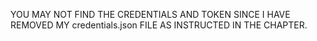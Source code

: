 YOU MAY NOT FIND THE CREDENTIALS AND TOKEN SINCE I HAVE REMOVED MY credentials.json FILE AS INSTRUCTED IN THE CHAPTER.